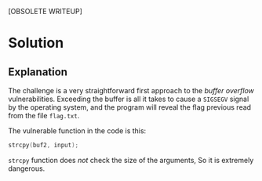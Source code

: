 [OBSOLETE WRITEUP]

# Solution

## Explanation

The challenge is a very straightforward first approach to the *buffer overflow* vulnerabilities.
Exceeding the buffer is all it takes to cause a `SIGSEGV` signal by the operating system, and the program will reveal the flag previous read from the file `flag.txt`.

The vulnerable function in the code is this:
```C
strcpy(buf2, input);
```

`strcpy` function does *not* check the size of the arguments, So
it is extremely dangerous.
